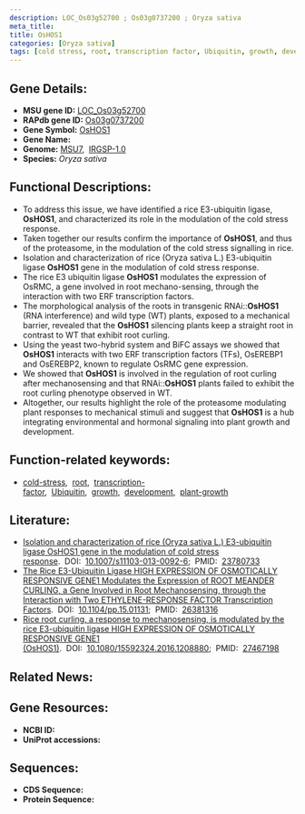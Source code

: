 ```yaml
---
description: LOC_Os03g52700 ; Os03g0737200 ; Oryza sativa
meta_title:
title: OsHOS1
categories: [Oryza sativa]
tags: [cold stress, root, transcription factor, Ubiquitin, growth, development, plant growth]
---
```


## Gene Details:
- **MSU gene ID:** [LOC_Os03g52700](http://rice.uga.edu/cgi-bin/ORF_infopage.cgi?orf=LOC_Os03g52700)  
- **RAPdb gene ID:** [Os03g0737200](https://rapdb.dna.affrc.go.jp/locus/?name=Os03g0737200)  
- **Gene Symbol:** <u>OsHOS1</u>
- **Gene Name:**
- **Genome:**  [MSU7](http://rice.uga.edu/),&nbsp;&nbsp;[IRGSP-1.0](https://rapdb.dna.affrc.go.jp/download/irgsp1.html)
- **Species:** *Oryza sativa*

## Functional Descriptions:
   - To address this issue, we have identified a rice E3-ubiquitin ligase, **OsHOS1**, and characterized its role in the modulation of the cold stress response.
   - Taken together our results confirm the importance of **OsHOS1**, and thus of the proteasome, in the modulation of the cold stress signalling in rice.
   - Isolation and characterization of rice (Oryza sativa L.) E3-ubiquitin ligase **OsHOS1** gene in the modulation of cold stress response.
   - The rice E3 ubiquitin ligase **OsHOS1** modulates the expression of OsRMC, a gene involved in root mechano-sensing, through the interaction with two ERF transcription factors.
   - The morphological analysis of the roots in transgenic RNAi::**OsHOS1** (RNA interference) and wild type (WT) plants, exposed to a mechanical barrier, revealed that the **OsHOS1** silencing plants keep a straight root in contrast to WT that exhibit root curling.
   - Using the yeast two-hybrid system and BiFC assays we showed that **OsHOS1** interacts with two ERF transcription factors (TFs), OsEREBP1 and OsEREBP2, known to regulate OsRMC gene expression.
   - We showed that **OsHOS1** is involved in the regulation of root curling after mechanosensing and that RNAi::**OsHOS1** plants failed to exhibit the root curling phenotype observed in WT.
   - Altogether, our results highlight the role of the proteasome modulating plant responses to mechanical stimuli and suggest that **OsHOS1** is a hub integrating environmental and hormonal signaling into plant growth and development.

## Function-related keywords:
   - [cold-stress](/tags/cold-stress/),&nbsp;&nbsp;[root](/tags/root/),&nbsp;&nbsp;[transcription-factor](/tags/transcription-factor/),&nbsp;&nbsp;[Ubiquitin](/tags/Ubiquitin/),&nbsp;&nbsp;[growth](/tags/growth/),&nbsp;&nbsp;[development](/tags/development/),&nbsp;&nbsp;[plant-growth](/tags/plant-growth/)

## Literature:
   - [Isolation and characterization of rice (Oryza sativa L.) E3-ubiquitin ligase OsHOS1 gene in the modulation of cold stress response](https://www.doi.org/10.1007/s11103-013-0092-6).&nbsp;&nbsp;DOI:&nbsp;&nbsp;[10.1007/s11103-013-0092-6](https://www.doi.org/10.1007/s11103-013-0092-6);&nbsp;&nbsp;PMID:&nbsp;&nbsp;[23780733](https://pubmed.ncbi.nlm.nih.gov/23780733/)
   - [The Rice E3-Ubiquitin Ligase HIGH EXPRESSION OF OSMOTICALLY RESPONSIVE GENE1 Modulates the Expression of ROOT MEANDER CURLING, a Gene Involved in Root Mechanosensing, through the Interaction with Two ETHYLENE-RESPONSE FACTOR Transcription Factors](https://www.doi.org/10.1104/pp.15.01131).&nbsp;&nbsp;DOI:&nbsp;&nbsp;[10.1104/pp.15.01131](https://www.doi.org/10.1104/pp.15.01131);&nbsp;&nbsp;PMID:&nbsp;&nbsp;[26381316](https://pubmed.ncbi.nlm.nih.gov/26381316/)
   - [Rice root curling, a response to mechanosensing, is modulated by the rice E3-ubiquitin ligase HIGH EXPRESSION OF OSMOTICALLY RESPONSIVE GENE1 (OsHOS1)](https://www.doi.org/10.1080/15592324.2016.1208880).&nbsp;&nbsp;DOI:&nbsp;&nbsp;[10.1080/15592324.2016.1208880](https://www.doi.org/10.1080/15592324.2016.1208880);&nbsp;&nbsp;PMID:&nbsp;&nbsp;[27467198](https://pubmed.ncbi.nlm.nih.gov/27467198/)

## Related News:

## Gene Resources:
- **NCBI ID:**  []()
- **UniProt accessions:** [](https://www.uniprot.org/uniprotkb//entry)

## Sequences:
- **CDS Sequence:**
- **Protein Sequence:**
